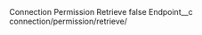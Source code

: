 <?xml version="1.0" encoding="UTF-8"?>
<CustomMetadata xmlns="http://soap.sforce.com/2006/04/metadata" xmlns:xsi="http://www.w3.org/2001/XMLSchema-instance" xmlns:xsd="http://www.w3.org/2001/XMLSchema">
    <label>Connection Permission Retrieve</label>
    <protected>false</protected>
    <values>
        <field>Endpoint__c</field>
        <value xsi:type="xsd:string">connection/permission/retrieve/</value>
    </values>
</CustomMetadata>
